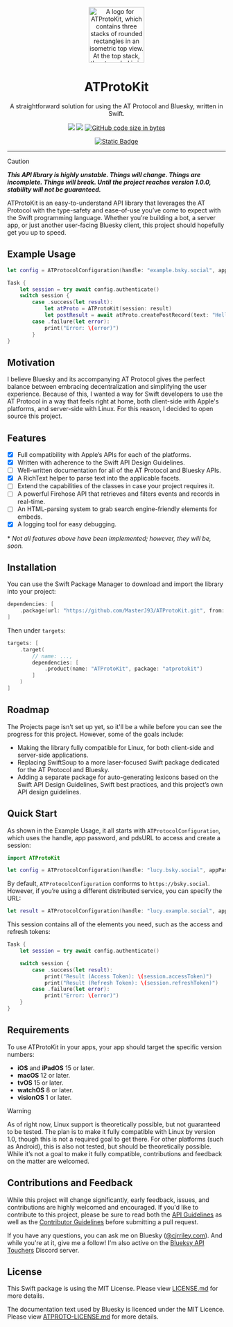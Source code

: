<p align="center">
  <img src="https://github.com/MasterJ93/ATProtoKit/blob/ed45edcd717e7341ae688d294504e0019550b3f0/atprotokit_logo.png" height="128" alt="A logo for ATProtoKit, which contains three stacks of rounded rectangles in an isometric top view. At the top stack, the at symbol is in a thick weight, with clouds as the symbol’s colour. The three stacks are darker shades of blue.">
</p>

<h1 align="center">ATProtoKit</h1>

<p align="center">A straightforward solution for using the AT Protocol and Bluesky, written in Swift.</p>

<div align="center">

[![](https://img.shields.io/endpoint?url=https%3A%2F%2Fswiftpackageindex.com%2Fapi%2Fpackages%2FMasterJ93%2FATProtoKit%2Fbadge%3Ftype%3Dswift-versions)](https://swiftpackageindex.com/MasterJ93/ATProtoKit)
[![](https://img.shields.io/endpoint?url=https%3A%2F%2Fswiftpackageindex.com%2Fapi%2Fpackages%2FMasterJ93%2FATProtoKit%2Fbadge%3Ftype%3Dplatforms)](https://swiftpackageindex.com/MasterJ93/ATProtoKit)
[![GitHub code size in bytes](https://img.shields.io/github/languages/code-size/masterj93/atprotokit?logo=github)](https://github.com/MasterJ93/ATProtoKit)

</div>
<div align="center">

[![Static Badge](https://img.shields.io/badge/Follow-%40cjrriley.com-0073fa?style=flat&logo=bluesky&labelColor=%23151e27&link=https%3A%2F%2Fbsky.app%2Fprofile%2Fcjrriley.com)](https://bsky.social/profile/cjrriley.com)

</div>

---
> [!CAUTION]
> ***This API library is highly unstable. Things will change. Things are incomplete. Things will break. Until the project reaches version 1.0.0, stability will not be guaranteed.***

ATProtoKit is an easy-to-understand API library that leverages the AT Protocol with the type-safety and ease-of-use you’ve come to expect with the Swift programming language. Whether you’re building a bot, a server app, or just another user-facing Bluesky client, this project should hopefully get you up to speed.


## Example Usage
```swift
let config = ATProtocolConfiguration(handle: "example.bsky.social", appPassword: "app-password")

Task {
    let session = try await config.authenticate()
    switch session {
        case .success(let result):
            let atProto = ATProtoKit(session: result)
            let postResult = await atProto.createPostRecord(text: "Hello Bluesky!")
        case .failure(let error):
            print("Error: \(error)")
        }
}
```

## Motivation
I believe Bluesky and its accompanying AT Protocol gives the perfect balance between embracing decentralization and simplifying the user experience. Because of this, I wanted a way for Swift developers to use the AT Protocol in a way that feels right at home, both client-side with Apple's platforms, and server-side with Linux. For this reason, I decided to open source this project.


## Features
- [x] Full compatibility with Apple’s APIs for each of the platforms.
- [x] Written with adherence to the Swift API Design Guidelines.
- [ ] Well-written documentation for all of the AT Protocol and Bluesky APIs.
- [x] A RichText helper to parse text into the applicable facets.
- [ ] Extend the capabilities of the classes in case your project requires it.
- [ ] A powerful Firehose API that retrieves and filters events and records in real-time.
- [ ] An HTML-parsing system to grab search engine-friendly elements for embeds.
- [x] A logging tool for easy debugging.

\* _Not all features above have been implemented; however, they will be, soon._


## Installation
You can use the Swift Package Manager to download and import the library into your project:
```swift
dependencies: [
    .package(url: "https://github.com/MasterJ93/ATProtoKit.git", from: "0.10.0")
]
```

Then under `targets`:
```swift
targets: [
    .target(
        // name: ...,
        dependencies: [
            .product(name: "ATProtoKit", package: "atprotokit")
        ]
    )
]
```

## Roadmap
The Projects page isn't set up yet, so it'll be a while before you can see the progress for this project. However, some of the goals include:
- Making the library fully compatible for Linux, for both client-side and server-side applications.
- Replacing SwiftSoup to a more laser-focused Swift package dedicated for the AT Protocol and Bluesky.
- Adding a separate package for auto-generating lexicons based on the Swift API Design Guidelines, Swift best practices, and this project’s own API design guidelines.

## Quick Start
As shown in the Example Usage, it all starts with `ATProtocolConfiguration`, which uses the handle, app password, and pdsURL to access and create a session:
```swift
import ATProtoKit

let config = ATProtocolConfiguration(handle: "lucy.bsky.social", appPassword: "app-password")
```

By default, `ATProtocolConfiguration` conforms to `https://bsky.social`. However, if you’re using a different distributed service, you can specify the URL:
```swift
let result = ATProtocolConfiguration(handle: "lucy.example.social", appPassword: "app-password", pdsURL: "https://example.social")
```

This session contains all of the elements you need, such as the access and refresh tokens:
```swift
Task {
    let session = try await config.authenticate()

    switch session {
        case .success(let result):
            print("Result (Access Token): \(session.accessToken)")
            print("Result (Refresh Token): \(session.refreshToken)")
        case .failure(let error):
            print("Error: \(error)")
    }
}
```

## Requirements
To use ATProtoKit in your apps, your app should target the specific version numbers:
- **iOS** and **iPadOS** 15 or later.
- **macOS** 12 or later.
- **tvOS** 15 or later.
- **watchOS** 8 or later.
- **visionOS** 1 or later.

> [!WARNING]
> As of right now, Linux support is theoretically possible, but not guaranteed to be tested. The plan is to make it fully compatible with Linux by version 1.0, though this is not a required goal to get there. For other platforms (such as Android), this is also not tested, but should be theoretically possible. While it’s not a goal to make it fully compatible, contributions and feedback on the matter are welcomed.


## Contributions and Feedback
While this project will change significantly, early feedback, issues, and contributions are highly welcomed and encouraged. If you'd like to contribute to this project, please be sure to read both the [API Guidelines](https://github.com/MasterJ93/ATProtoKit/blob/main/API_GUIDELINES.md) as well as the [Contributor Guidelines](https://github.com/MasterJ93/ATProtoKit/blob/main/CONTRIBUTING.md) before submitting a pull request.

If you have any questions, you can ask me on Bluesky ([@cjrriley.com](https://bsky.app/profile/cjrriley.com)). And while you're at it, give me a follow! I'm also active on the [Blueksy API Touchers](https://discord.gg/3srmDsHSZJ) Discord server.

## License
This Swift package is using the MIT License. Please view [LICENSE.md](https://github.com/MasterJ93/ATProtoKit/blob/main/LICENSE.md) for more details.

The documentation text used by Bluesky is licenced under the MIT Licence. Please view [ATPROTO-LICENSE.md](ATProtoLicense/ATPROTO-LICENSE.txt) for more details.
